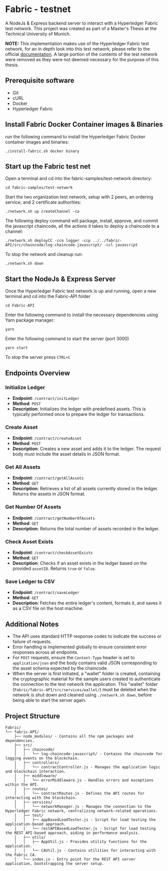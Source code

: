 # Fabric - testnet

A NodeJs & Express backend server to interact with a Hyperledger Fabric test network. This project was created as part of a Master's Thesis at the Technical University of Munich.

**NOTE:** This implementation makes use of the Hyperledger Fabric test network, for an in depth look into this test network, please refer to the official [documentation](https://hyperledger-fabric.readthedocs.io/en/release-2.5/test_network.html). A large portion of the contents of the test network were removed as they were not deemed necessary for the purpose of this thesis.

## Prerequisite software

- Git
- cURL
- Docker
- Hyperledger Fabric

## Install Fabric Docker Container images & Binaries

run the following command to install the Hyperledger Fabric Docker container images and binaries:

`./install-fabric.sh docker binary`

## Start up the Fabric test net

Open a terminal and cd into the fabric-samples/test-network directory:

`cd fabric-samples/test-network`

Start the two organization test network, setup with 2 peers, an ordering service, and 2 certificate authorities:

`./network.sh up createChannel -ca`

The following deploy command will package, install, approve, and commit the javascript chaincode, all the actions it takes to deploy a chaincode to a channel:

`./network.sh deployCC -ccn logger -ccp ../../fabric-API/src/chaincode/log-chaincode-javascript/ -ccl javascript`

To stop the network and cleanup run:

`./network.sh down`

## Start the NodeJs & Express Server

Once the Hyperledger Fabric test network is up and running, open a new terminal and cd into the Fabric-API folder

`cd Fabric-API`

Enter the following command to install the necessary dependencies using Yarn package manager:

`yarn`

Enter the following command to start the server (port 3000)

`yarn start`

To stop the server press `CTRL+C`

## Endpoints Overview

### Initialize Ledger

- **Endpoint**: `/contract/initLedger`
- **Method**: `POST`
- **Description**: Initializes the ledger with predefined assets. This is typically performed once to prepare the ledger for transactions.

### Create Asset

- **Endpoint**: `/contract/createAsset`
- **Method**: `POST`
- **Description**: Creates a new asset and adds it to the ledger. The request body must include the asset details in JSON format.

### Get All Assets

- **Endpoint**: `/contract/getAllAssets`
- **Method**: `GET`
- **Description**: Retrieves a list of all assets currently stored in the ledger. Returns the assets in JSON format.

### Get Number Of Assets

- **Endpoint**: `/contract/getNumberOfAssets`
- **Method**: `GET`
- **Description**: Returns the total number of assets recorded in the ledger.

### Check Asset Exists

- **Endpoint**: `/contract/checkAssetExists`
- **Method**: `GET`
- **Description**: Checks if an asset exists in the ledger based on the provided `assetID`. Returns `true` or `false`.

### Save Ledger to CSV

- **Endpoint**: `/contract/saveLedger`
- **Method**: `GET`
- **Description**: Fetches the entire ledger's content, formats it, and saves it as a CSV file on the host machine.

## Additional Notes

- The API uses standard HTTP response codes to indicate the success or failure of requests.
- Error handling is implemented globally to ensure consistent error responses across all endpoints.
- For `POST` requests, ensure the `Content-Type` header is set to `application/json` and the body contains valid JSON corresponding to the asset schema expected by the chaincode.
- When the server is first initiated, a "wallet" folder is created, containing the cryptographic material for the sample users created to authenticate the connection to the test network the application. This "wallet" folder (`Fabric/fabric-API/src/services/wallet/`) must be deleted when the network is shut down and cleaned using `./network.sh down`, before being able to start the server again.

## Project Structure

```plaintext
Fabric/
└── fabric-API/
    ├── node_modules/ - Contains all the npm packages and dependencies.
    ├── src/
    │   ├── chaincode/
    │   │   └── log-chaincode-javascript/ - Contains the chaincode for logging events on the blockchain.
    │   ├── controllers/
    │   │   └── contractController.js - Manages the application logic and blockchain interaction.
    │   ├── middleware/
    │   │   └── errorMiddleware.js - Handles errors and exceptions within the API.
    │   ├── routes/
    │   │   └── contractRoutes.js - Defines the API routes for interacting with the blockchain.
    │   ├── services/
    │   │   └── networkManager.js - Manages the connection to the Hyperledger Fabric network, centralizing network-related operations.
    │   ├── test/
    │   │   ├── appBasedLoadTester.js - Script for load testing the application-based approach.
    │   │   └── restAPIBasedLoadTester.js - Script for load testing the REST API-based approach, aiding in performance analysis.
    │   ├── utils/
    │   │   ├── AppUtil.js - Provides utility functions for the application.
    │   │   └── CAUtil.js - Contains utilities for interacting with the Fabric CA.
    │   └── index.js - Entry point for the REST API server application, bootstrapping the server setup.
```
